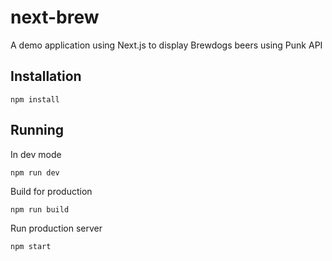 # next-brew

A demo application using Next.js to display Brewdogs beers using Punk API

## Installation

```
npm install
```

## Running

In dev mode

```
npm run dev
```

Build for production

```
npm run build
```

Run production server

```
npm start
```
